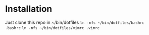 # Installation #
Just clone this repo in ~/bin/dotfiles
`ln -nfs ~/bin/dotfiles/bashrc .bashrc`
`ln -nfs ~/bin/dotfiles/vimrc .vimrc`
